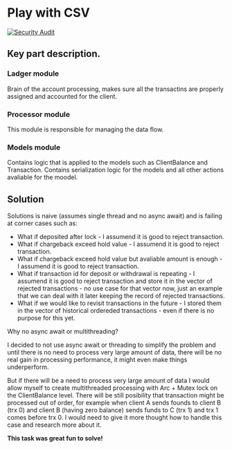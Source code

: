 # Play with CSV

[![Security Audit](https://github.com/bartossh/play-with-csv/actions/workflows/audit.yml/badge.svg)](https://github.com/bartossh/play-with-csv/actions/workflows/audit.yml)

## Key part description.

### Ladger module

Brain of the account processing, makes sure all the transactins are properly assigned and accounted for the client.

### Processor module

This module is responsible for managing the data flow.

### Models module

Contains logic that is applied to the models such as ClientBalance and Transaction.
Contains serialization logic for the models and all other actions avaliable for the moodel.

## Solution

Solutions is naive (assumes single thread and no async await) and is failing at corner cases such as:
 - What if deposited after lock - I assumend it is good to reject transaction.
 - What if chargeback exceed hold value - I assumend it is good to reject transaction.
 - What if chargeback exceed hold value but avaliable amount is enough - I assumend it is good to reject transaction.
 - What if transaction id for deposit or withdrawal is repeating - I assumend it is good to reject transaction and store it in the vector of rejected transactions - no use case for that vector now, just an example that we can deal with it later keeping the record of rejected transactions.
  - What if we would like to revisit transactions in the future - I stored them in the vector of historical ordereded transactions - even if there is no purpose for this yet.

Why no async await or multithreading?

I decided to not use async await or threading to simplify the problem and until there is no need to process very large amount of data, there will be no real gain in processing performance, it might even make things underperform.

But if there will be a need to process very large amount of data I would allow myself to create multithreaded processing with Arc + Mutex lock on the ClientBalance level. There will be still posibility that transaction might be processed out of order, for example when client A sends founds to client B (trx 0) and client B (having zero balance) sends funds to C (trx 1) and trx 1 comes before trx 0.
I would need to give it more thought how to handle this case and research more about it.

**This task was great fun to solve!**
